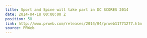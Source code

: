 ```yaml
---
title: Sport and Spine will take part in DC SCORES 2014
date: 2014-04-18 00:00:00 Z
position: 58
link: http://www.prweb.com/releases/2014/04/prweb11771277.htm
source: PRWeb
---
```


